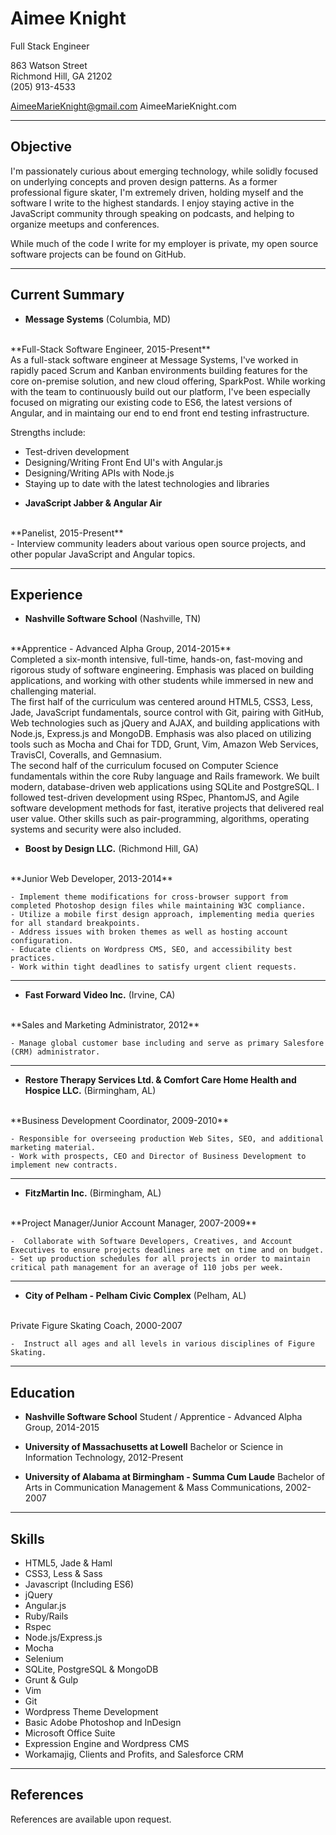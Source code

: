 Aimee Knight
===============
Full Stack Engineer

863 Watson Street
<br>
Richmond Hill, GA 21202
<br>
(205) 913-4533

AimeeMarieKnight@gmail.com
AimeeMarieKnight.com

***
Objective
---------
I'm passionately curious about emerging technology, while solidly focused on underlying concepts and proven design patterns. As a former professional figure skater, I'm extremely driven, holding myself and the software I write to the highest standards. I enjoy staying active in the JavaScript community through speaking on podcasts, and helping to organize meetups and conferences.

While much of the code I write for my employer is private, my open source software projects can be found on GitHub.

***
Current Summary
---------------

*   **Message Systems** (Columbia, MD)
<br>
    **Full-Stack Software Engineer, 2015-Present**
<br>
As a full-stack software engineer at Message Systems, I've worked in rapidly paced Scrum and Kanban environments building features for the core on-premise solution, and new cloud offering, SparkPost. While working with the team to continuously build out our platform, I've been especially focused on migrating our existing code to ES6, the latest versions of Angular, and in maintaing our end to end front end testing infrastructure.

Strengths include:

- Test-driven development
- Designing/Writing Front End UI's with Angular.js
- Designing/Writing APIs with Node.js
- Staying up to date with the latest technologies and libraries

*   **JavaScript Jabber & Angular Air**
<br>
    **Panelist, 2015-Present**
<br>
- Interview community leaders about various open source projects, and other popular JavaScript and Angular topics.

***
Experience
---------------

*   **Nashville Software School** (Nashville, TN)
<br>
    **Apprentice - Advanced Alpha Group, 2014-2015**
<br>
Completed a six-month intensive, full-time, hands-on, fast-moving and rigorous study of software engineering. Emphasis was placed on building applications, and working with other students while immersed in new and challenging material. 
<br>
The first half of the curriculum was centered around HTML5, CSS3, Less, Jade, JavaScript fundamentals, source control with Git, pairing with GitHub, Web technologies such as jQuery and AJAX, and building applications with Node.js, Express.js and MongoDB. Emphasis was also placed on utilizing tools such as Mocha and Chai for TDD, Grunt, Vim, Amazon Web Services, TravisCI, Coveralls, and Gemnasium.
<br>
The second half of the curriculum focused on Computer Science fundamentals within the core Ruby language and Rails framework. We built modern, database-driven web applications using SQLite and PostgreSQL. I followed test-driven development using RSpec, PhantomJS, and Agile software development methods for fast, iterative projects that delivered real user value. Other skills such as pair-programming, algorithms, operating systems and security were also included.

*   **Boost by Design LLC.** (Richmond Hill, GA)
<br>
    **Junior Web Developer, 2013-2014**

    - Implement theme modifications for cross-browser support from completed Photoshop design files while maintaining W3C compliance.
    - Utilize a mobile first design approach, implementing media queries for all standard breakpoints.
    - Address issues with broken themes as well as hosting account configuration.
    - Educate clients on Wordpress CMS, SEO, and accessibility best practices.
    - Work within tight deadlines to satisfy urgent client requests.

***
*   **Fast Forward Video Inc.** (Irvine, CA)
<br>
    **Sales and Marketing Administrator, 2012**

    - Manage global customer base including and serve as primary Salesfore (CRM) administrator.

***
*   **Restore Therapy Services Ltd. & Comfort Care Home Health and Hospice LLC.** (Birmingham, AL)
<br>
    **Business Development Coordinator, 2009-2010**

    - Responsible for overseeing production Web Sites, SEO, and additional marketing material.
    - Work with prospects, CEO and Director of Business Development to implement new contracts.

***
*   **FitzMartin Inc.** (Birmingham, AL)
<br>
    **Project Manager/Junior Account Manager, 2007-2009**

    -  Collaborate with Software Developers, Creatives, and Account Executives to ensure projects deadlines are met on time and on budget.
    - Set up production schedules for all projects in order to maintain critical path management for an average of 110 jobs per week.

***
*   **City of Pelham - Pelham Civic Complex** (Pelham, AL)
<br>
    Private Figure Skating Coach, 2000-2007

    -  Instruct all ages and all levels in various disciplines of Figure Skating.

***
Education
---------

*   **Nashville Software School**
    Student / Apprentice - Advanced Alpha Group, 2014-2015


*   **University of Massachusetts at Lowell**
    Bachelor or Science in Information Technology, 2012-Present


*   **University of Alabama at Birmingham  - Summa Cum Laude**
    Bachelor of Arts in Communication Management & Mass Communications, 2002-2007

***
Skills
------

*  HTML5, Jade & Haml
*	CSS3, Less & Sass
*	Javascript (Including ES6)
*	jQuery
*	Angular.js
*  Ruby/Rails
*  Rspec
*  Node.js/Express.js
*  Mocha
*  Selenium
*  SQLite, PostgreSQL & MongoDB
*  Grunt & Gulp
*  Vim
*  Git
*	Wordpress Theme Development
*	Basic Adobe Photoshop and InDesign
*	Microsoft Office Suite
*	Expression Engine and Wordpress CMS
*	Workamajig, Clients and Profits, and Salesforce CRM

***
References
------
References are available upon request.
